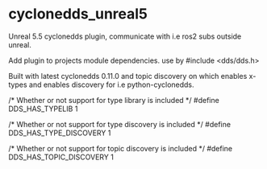 # cyclonedds_unreal5
Unreal 5.5 cyclonedds plugin, communicate with i.e ros2 subs outside unreal.

Add plugin to projects module dependencies. use by #include <dds/dds.h>

Built with latest cyclonedds 0.11.0 and topic discovery on which enables x-types and enables discovery for i.e python-cyclonedds.

/* Whether or not support for type library is included */
#define DDS_HAS_TYPELIB 1

/* Whether or not support for type discovery is included */
#define DDS_HAS_TYPE_DISCOVERY 1

/* Whether or not support for topic discovery is included */
#define DDS_HAS_TOPIC_DISCOVERY 1
